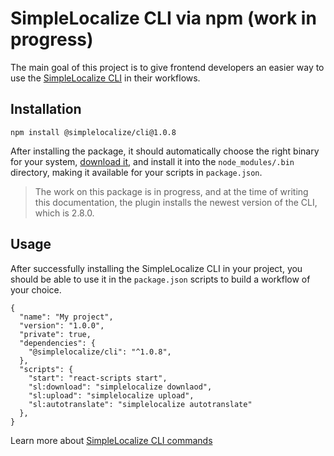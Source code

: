 # SimpleLocalize CLI via npm (work in progress)

The main goal of this project is to give frontend developers an easier way to use the [SimpleLocalize CLI](https://github.com/simplelocalize/simplelocalize-cli) in their workflows.

## Installation

```
npm install @simplelocalize/cli@1.0.8
```

After installing the package, it should automatically choose the right binary for your system, [download it](https://github.com/simplelocalize/simplelocalize-cli/releases), and install it into the `node_modules/.bin` directory, making it available for your scripts in `package.json`.

> The work on this package is in progress, and at the time of writing this documentation, the plugin installs the newest version of the CLI, which is 2.8.0.

## Usage

After successfully installing the SimpleLocalize CLI in your project, you should be able to use it in the `package.json` scripts to build a workflow of your choice.

```
{
  "name": "My project",
  "version": "1.0.0",
  "private": true,
  "dependencies": {
    "@simplelocalize/cli": "^1.0.8",
  },
  "scripts": {
    "start": "react-scripts start",
    "sl:download": "simplelocalize downlaod",
    "sl:upload": "simplelocalize upload",
    "sl:autotranslate": "simplelocalize autotranslate"
  },
}
```

Learn more about [SimpleLocalize CLI commands](https://github.com/simplelocalize/simplelocalize-cli)
